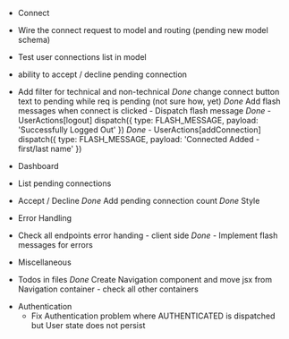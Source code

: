 * Connect
* Wire the connect request to model and routing (pending new model schema)
* Test user connections list in model
* ability to accept / decline pending connection
* Add filter for technical and non-technical
*Done* change connect button text to pending while req is pending (not sure how, yet)
*Done* Add flash messages when connect is clicked - Dispatch flash message
*Done*	- UserActions[logout]	dispatch({ type: FLASH_MESSAGE, payload: 'Successfully Logged Out' })
*Done*	- UserActions[addConnection] dispatch({ type: FLASH_MESSAGE, payload: 'Connected Added - first/last name' })

* Dashboard
* List pending connections
* Accept / Decline
*Done* Add pending connection count
*Done* Style 

* Error Handling
* Check all endpoints error handing - client side
*Done* - Implement flash messages for errors

* Miscellaneous
* Todos in files
*Done* Create Navigation component and move jsx from Navigation container - check all other containers

- Authentication
  - Fix Authentication problem where AUTHENTICATED is dispatched but User state does not persist